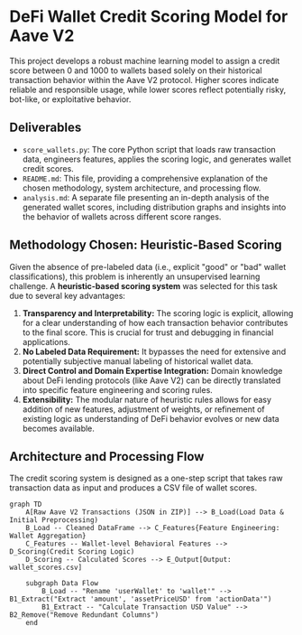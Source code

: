 # DeFi Wallet Credit Scoring Model for Aave V2

This project develops a robust machine learning model to assign a credit score between 0 and 1000 to wallets based solely on their historical transaction behavior within the Aave V2 protocol. Higher scores indicate reliable and responsible usage, while lower scores reflect potentially risky, bot-like, or exploitative behavior.

## Deliverables

-   `score_wallets.py`: The core Python script that loads raw transaction data, engineers features, applies the scoring logic, and generates wallet credit scores.
-   `README.md`: This file, providing a comprehensive explanation of the chosen methodology, system architecture, and processing flow.
-   `analysis.md`: A separate file presenting an in-depth analysis of the generated wallet scores, including distribution graphs and insights into the behavior of wallets across different score ranges.

## Methodology Chosen: Heuristic-Based Scoring

Given the absence of pre-labeled data (i.e., explicit "good" or "bad" wallet classifications), this problem is inherently an unsupervised learning challenge. A **heuristic-based scoring system** was selected for this task due to several key advantages:

1.  **Transparency and Interpretability:** The scoring logic is explicit, allowing for a clear understanding of how each transaction behavior contributes to the final score. This is crucial for trust and debugging in financial applications.
2.  **No Labeled Data Requirement:** It bypasses the need for extensive and potentially subjective manual labeling of historical wallet data.
3.  **Direct Control and Domain Expertise Integration:** Domain knowledge about DeFi lending protocols (like Aave V2) can be directly translated into specific feature engineering and scoring rules.
4.  **Extensibility:** The modular nature of heuristic rules allows for easy addition of new features, adjustment of weights, or refinement of existing logic as understanding of DeFi behavior evolves or new data becomes available.

## Architecture and Processing Flow

The credit scoring system is designed as a one-step script that takes raw transaction data as input and produces a CSV file of wallet scores.

```mermaid
graph TD
    A[Raw Aave V2 Transactions (JSON in ZIP)] --> B_Load(Load Data & Initial Preprocessing)
    B_Load -- Cleaned DataFrame --> C_Features{Feature Engineering: Wallet Aggregation}
    C_Features -- Wallet-level Behavioral Features --> D_Scoring(Credit Scoring Logic)
    D_Scoring -- Calculated Scores --> E_Output[Output: wallet_scores.csv]

    subgraph Data Flow
        B_Load -- "Rename 'userWallet' to 'wallet'" --> B1_Extract("Extract 'amount', 'assetPriceUSD' from 'actionData'")
        B1_Extract -- "Calculate Transaction USD Value" --> B2_Remove("Remove Redundant Columns")
    end
